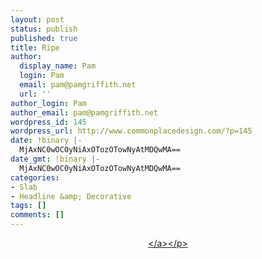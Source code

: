 ```yaml
---
layout: post
status: publish
published: true
title: Ripe
author:
  display_name: Pam
  login: Pam
  email: pam@pamgriffith.net
  url: ''
author_login: Pam
author_email: pam@pamgriffith.net
wordpress_id: 145
wordpress_url: http://www.commonplacedesign.com/?p=145
date: !binary |-
  MjAxNC0wOC0yNiAxOTozOTowNyAtMDQwMA==
date_gmt: !binary |-
  MjAxNC0wOC0yNiAxOTozOTowNyAtMDQwMA==
categories:
- Slab
- Headline &amp; Decorative
tags: []
comments: []
---
```

<p style="text-align: center;"><a href="http:&#47;&#47;www.ripetype.com.au&#47;?p=48"><a href='http:&#47;&#47;www.ripetype.com.au&#47;?p=48'><img src='http:&#47;&#47;www.commonplacedesign.com&#47;wp-content&#47;uploads&#47;ripe_full_feature_2.jpg' alt='' &#47;><&#47;a><&#47;p></p>
